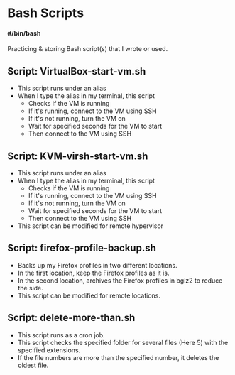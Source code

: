 # Bash Scripts
#### #/bin/bash
Practicing & storing Bash script(s) that I wrote or used.

## Script: VirtualBox-start-vm.sh
   - This script runs under an alias
   - When I type the alias in my terminal, this script 
        - Checks if the VM is running 
        - If it's running, connect to the VM using SSH
        - If it's not running, turn the VM on
        - Wait for specified seconds for the VM to start
        - Then connect to the VM using SSH

## Script: KVM-virsh-start-vm.sh
   - This script runs under an alias
   - When I type the alias in my terminal, this script 
        - Checks if the VM is running 
        - If it's running, connect to the VM using SSH
        - If it's not running, turn the VM on
        - Wait for specified seconds for the VM to start
        - Then connect to the VM using SSH
   - This script can be modified for remote hypervisor

## Script: firefox-profile-backup.sh
   - Backs up my Firefox profiles in two different locations. 
   - In the first location, keep the Firefox profiles as it is.
   - In the second location, archives the Firefox profiles in bgiz2 to reduce the side.
   - This script can be modified for remote locations.

## Script: delete-more-than.sh
   - This script runs as a cron job.
   - This script checks the specified folder for several files (Here 5) with the specified extensions.
   - If the file numbers are more than the specified number, it deletes the oldest file.

